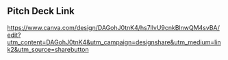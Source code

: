 ## Pitch Deck Link
https://www.canva.com/design/DAGohJ0tnK4/hs7llvU9cnkBlnwQM4svBA/edit?utm_content=DAGohJ0tnK4&utm_campaign=designshare&utm_medium=link2&utm_source=sharebutton

